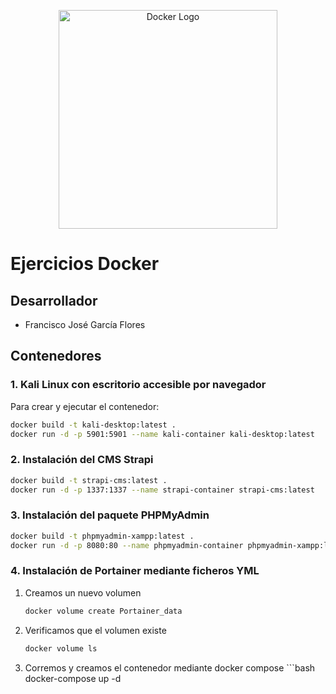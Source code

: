 <p align="center">
  <img src="https://1000logos.net/wp-content/uploads/2021/11/Docker-Logo-2013.png"  height="350px" alt="Docker Logo">
</p>

# Ejercicios Docker

## Desarrollador
- Francisco José García Flores

## Contenedores

### 1. Kali Linux con escritorio accesible por navegador

Para crear y ejecutar el contenedor:

```bash
docker build -t kali-desktop:latest .
docker run -d -p 5901:5901 --name kali-container kali-desktop:latest
```
### 2. Instalación del CMS Strapi

```bash
docker build -t strapi-cms:latest .
docker run -d -p 1337:1337 --name strapi-container strapi-cms:latest
```
### 3. Instalación del paquete PHPMyAdmin

```bash
docker build -t phpmyadmin-xampp:latest .
docker run -d -p 8080:80 --name phpmyadmin-container phpmyadmin-xampp:latest
```

### 4. Instalación de Portainer mediante ficheros YML

  1. Creamos un nuevo volumen
      ```bash
      docker volume create Portainer_data
      ```

  2. Verificamos que el volumen existe
     ```bash
     docker volume ls
     ```
     
  3. Corremos y creamos el contenedor mediante docker compose
    ```bash
      docker-compose up -d
     ```
